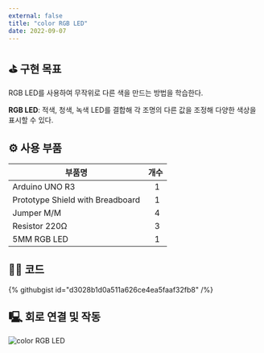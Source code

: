 ```yaml
---
external: false
title: "color RGB LED"
date: 2022-09-07
---
```


## ⛳️ 구현 목표

RGB LED를 사용하여 무작위로 다른 색을 만드는 방법을 학습한다.

**RGB LED**: 적색, 청색, 녹색 LED를 결합해 각 조명의 다른 값을 조정해 다양한 색상을 표시할 수 있다.

## ⚙️ 사용 부품

|부품명|개수|
|------|---|
|Arduino UNO R3|&nbsp;&nbsp;&nbsp;1|
|Prototype Shield with Breadboard|&nbsp;&nbsp;&nbsp;1|
|Jumper M/M|&nbsp;&nbsp;&nbsp;4|
|Resistor 220Ω|&nbsp;&nbsp;&nbsp;3|
|5MM RGB LED|&nbsp;&nbsp;&nbsp;1|

## 👨‍💻 코드

{% githubgist id="d3028b1d0a511a626ce4ea5faaf32fb8" /%}

## 🖳 회로 연결 및 작동

![color RGB LED](/images/video/Color-RGB-LED.gif)
